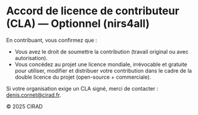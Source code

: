 # Accord de licence de contributeur (CLA) — Optionnel (nirs4all)

En contribuant, vous confirmez que :
- Vous avez le droit de soumettre la contribution (travail original ou avec autorisation).
- Vous concédez au projet une licence mondiale, irrévocable et gratuite pour utiliser,
  modifier et distribuer votre contribution dans le cadre de la double licence du projet
  (open-source + commerciale).

Si votre organisation exige un CLA signé, merci de contacter : <denis.cornet@cirad.fr>.

© 2025 CIRAD
